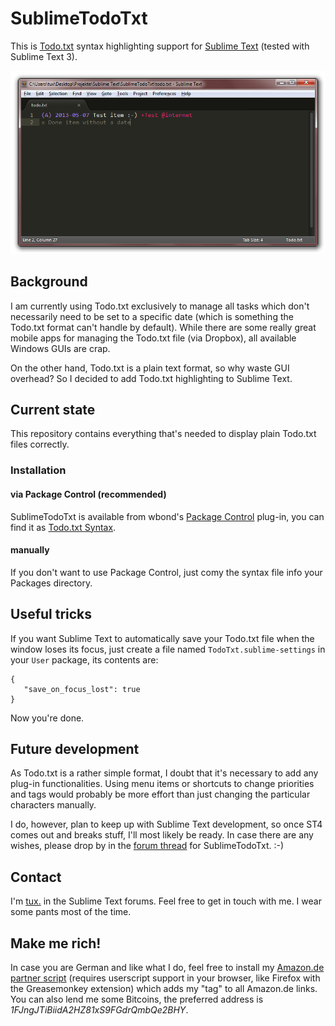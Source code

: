 # SublimeTodoTxt #

This is [Todo.txt](http://todotxt.com) syntax highlighting support for [Sublime Text](http://www.sublimetext.com) (tested with Sublime Text 3).

![Screenshot](Screenshot.png)

## Background ##

I am currently using Todo.txt exclusively to manage all tasks which don't necessarily need to be set to a specific date (which is something the Todo.txt format can't handle by default). While there are some really great mobile apps for managing the Todo.txt file (via Dropbox), all available Windows GUIs are crap.

On the other hand, Todo.txt is a plain text format, so why waste GUI overhead? So I decided to add Todo.txt highlighting to Sublime Text.

## Current state ##

This repository contains everything that's needed to display plain Todo.txt files correctly.

### Installation ###

#### via Package Control (recommended) ####

SublimeTodoTxt is available from wbond's [Package Control](https://packagecontrol.io/) plug-in, you can find it as [Todo.txt Syntax](https://packagecontrol.io/packages/Todo.txt%20Syntax).

#### manually ####

If you don't want to use Package Control, just comy the syntax file info your Packages directory.

## Useful tricks ##

If you want Sublime Text to automatically save your Todo.txt file when the window loses its focus, just create a file named `TodoTxt.sublime-settings` in your `User` package, its contents are:

    {
       "save_on_focus_lost": true
    }
    
Now you're done.

## Future development ##

As Todo.txt is a rather simple format, I doubt that it's necessary to add any plug-in functionalities. Using menu items or shortcuts to change priorities and tags would probably be more effort than just changing the particular characters manually.

I do, however, plan to keep up with Sublime Text development, so once ST4 comes out and breaks stuff, I'll most likely be ready. In case there are any wishes, please drop by in the [forum thread](http://www.sublimetext.com/forum/viewtopic.php?f=5&t=12293) for SublimeTodoTxt. :-)

## Contact ##

I'm [tux.](http://www.sublimetext.com/forum/memberlist.php?mode=viewprofile&u=1548) in the Sublime Text forums. Feel free to get in touch with me. I wear some pants most of the time.

## Make me rich! ##

In case you are German and like what I do, feel free to install my [Amazon.de partner script](http://home.arcor.de/der_tuxman/userscripts/hf20.partnerlinks.user.js) (requires userscript support in your browser, like Firefox with the Greasemonkey extension) which adds my "tag" to all Amazon.de links. You can also lend me some Bitcoins, the preferred address is *1FJngJTiBiidA2HZ81xS9FGdrQmbQe2BHY*.
